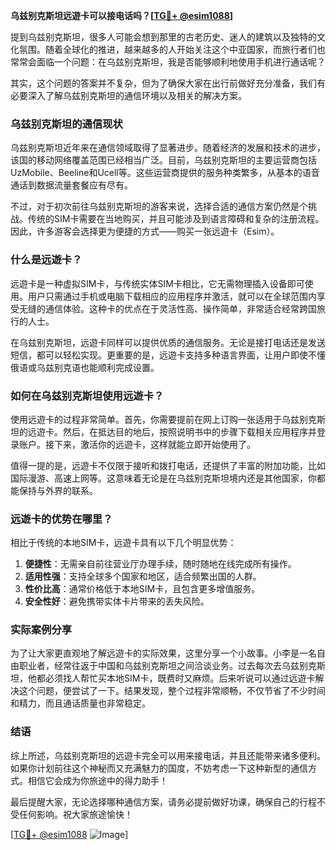 **乌兹别克斯坦远遊卡可以接电话吗？[[TG💪+ @esim1088](https://t.me/s/esim1088)]**

提到乌兹别克斯坦，很多人可能会想到那里的古老历史、迷人的建筑以及独特的文化氛围。随着全球化的推进，越来越多的人开始关注这个中亚国家，而旅行者们也常常会面临一个问题：在乌兹别克斯坦，我是否能够顺利地使用手机进行通话呢？

其实，这个问题的答案并不复杂，但为了确保大家在出行前做好充分准备，我们有必要深入了解乌兹别克斯坦的通信环境以及相关的解决方案。

### 乌兹别克斯坦的通信现状

乌兹别克斯坦近年来在通信领域取得了显著进步。随着经济的发展和技术的进步，该国的移动网络覆盖范围已经相当广泛。目前，乌兹别克斯坦的主要运营商包括UzMobile、Beeline和Ucell等。这些运营商提供的服务种类繁多，从基本的语音通话到数据流量套餐应有尽有。

不过，对于初次前往乌兹别克斯坦的游客来说，选择合适的通信方案仍然是个挑战。传统的SIM卡需要在当地购买，并且可能涉及到语言障碍和复杂的注册流程。因此，许多游客会选择更为便捷的方式——购买一张远遊卡（Esim）。

### 什么是远遊卡？

远遊卡是一种虚拟SIM卡，与传统实体SIM卡相比，它无需物理插入设备即可使用。用户只需通过手机或电脑下载相应的应用程序并激活，就可以在全球范围内享受无缝的通信体验。这种卡的优点在于灵活性高、操作简单，非常适合经常跨国旅行的人士。

在乌兹别克斯坦，远遊卡同样可以提供优质的通信服务。无论是接打电话还是发送短信，都可以轻松实现。更重要的是，远遊卡支持多种语言界面，让用户即使不懂俄语或乌兹别克语也能顺利完成设置。

### 如何在乌兹别克斯坦使用远遊卡？

使用远遊卡的过程非常简单。首先，你需要提前在网上订购一张适用于乌兹别克斯坦的远遊卡。然后，在抵达目的地后，按照说明书中的步骤下载相关应用程序并登录账户。接下来，激活你的远遊卡，这样就能立即开始使用了。

值得一提的是，远遊卡不仅限于接听和拨打电话，还提供了丰富的附加功能，比如国际漫游、高速上网等。这意味着无论是在乌兹别克斯坦境内还是其他国家，你都能保持与外界的联系。

### 远遊卡的优势在哪里？

相比于传统的本地SIM卡，远遊卡具有以下几个明显优势：

1. **便捷性**：无需亲自前往营业厅办理手续，随时随地在线完成所有操作。
2. **适用性强**：支持全球多个国家和地区，适合频繁出国的人群。
3. **性价比高**：通常价格低于本地SIM卡，且包含更多增值服务。
4. **安全性好**：避免携带实体卡片带来的丢失风险。

### 实际案例分享

为了让大家更直观地了解远遊卡的实际效果，这里分享一个小故事。小李是一名自由职业者，经常往返于中国和乌兹别克斯坦之间洽谈业务。过去每次去乌兹别克斯坦，他都必须找人帮忙买本地SIM卡，既费时又麻烦。后来听说可以通过远遊卡解决这个问题，便尝试了一下。结果发现，整个过程非常顺畅，不仅节省了不少时间和精力，而且通话质量也非常稳定。

### 结语

综上所述，乌兹别克斯坦的远遊卡完全可以用来接电话，并且还能带来诸多便利。如果你计划前往这个神秘而又充满魅力的国度，不妨考虑一下这种新型的通信方式。相信它会成为你旅途中的得力助手！

最后提醒大家，无论选择哪种通信方案，请务必提前做好功课，确保自己的行程不受任何影响。祝大家旅途愉快！

[[TG💪+ @esim1088](https://t.me/s/esim1088) ![Image](https://i.postimg.cc/4NQfJmqS/Snipaste-2025-05-13-00-14-12.png)]